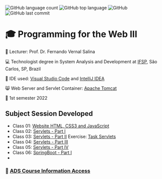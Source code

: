 ![GitHub language count](https://img.shields.io/github/languages/count/souzafcharles/Programming-for-the-Web-III)
![GitHub top language](https://img.shields.io/github/languages/top/souzafcharles/Programming-for-the-Web-III)
![GitHub](https://img.shields.io/github/license/souzafcharles/Programming-for-the-Web-III)
![GitHub last commit](https://img.shields.io/github/last-commit/souzafcharles/Programming-for-the-Web-III)


# :mortar_board: Programming for the Web III 

:triangular_flag_on_post: Lecturer: Prof. Dr. Fernando Vernal Salina

:computer: Technologist degree in System Analysis and Development at [IFSP](https://www.ifsp.edu.br/), São Carlos, SP, Brazil

:triangular_ruler: IDE used: [Visual Studio Code](https://code.visualstudio.com/) and [IntelliJ IDEA](https://www.jetbrains.com/pt-br/idea/)

:smile_cat: Web Server and Servlet Container: [Apache Tomcat](https://tomcat.apache.org/)

:calendar: 1st semester 2022

## Subject Session Developed

- Class 01: [Website HTML, CSS3 and JavaScript](https://github.com/souzafcharles/Programming-for-the-Web-III/tree/master/Activity01)
- Class 02: [Servlets - Part I](https://github.com/souzafcharles/Programming-for-the-Web-III/tree/master/Activity02)
- Class 03: [Servlets - Part II](https://github.com/souzafcharles/Programming-for-the-Web-III/tree/master/Activity03) Exercise: [Task Servlets](https://github.com/souzafcharles/Programming-for-the-Web-III/tree/master/Activity03-Task)
- Class 04: [Servlets - Part III](https://github.com/souzafcharles/Programming-for-the-Web-III/tree/master/Activity04)
- Class 05: [Servlets - Part IV](https://github.com/souzafcharles/Programming-for-the-Web-III/tree/master/Activity05)
- Class 06: [SpringBoot - Part I](https://github.com/souzafcharles/Programming-for-the-Web-III/tree/master/Activity06)
- 


### :link: [ADS Course Information Access](https://scl.ifsp.edu.br/index.php/cursos.html?id=116:ads&catid=61)
